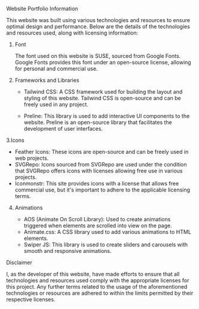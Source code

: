 Website Portfolio Information

This website was built using various technologies and resources to ensure optimal design and performance. Below are the details of the technologies and resources used, along with licensing information:

1. Font

   The font used on this website is SUSE, sourced from Google Fonts. Google Fonts provides this font under an open-source license, allowing for personal and commercial use.

2. Frameworks and Libraries

   - Tailwind CSS: A CSS framework used for building the layout and styling of this website. Tailwind CSS is open-source and can be freely used in any project.

   - Preline: This library is used to add interactive UI components to the website. Preline is an open-source library that facilitates the development of user interfaces.
   
3.Icons

   - Feather Icons: These icons are open-source and can be freely used in web projects.
   - SVGRepo: Icons sourced from SVGRepo are used under the condition that SVGRepo offers icons with licenses allowing free use in various projects.
   - Iconmonstr: This site provides icons with a license that allows free commercial use, but it's important to adhere to the applicable licensing terms.

4. Animations

   - AOS (Animate On Scroll Library): Used to create animations triggered when elements are scrolled into view on the page.
   - Animate.css: A CSS library used to add various animations to HTML elements.
   - Swiper JS: This library is used to create sliders and carousels with smooth and responsive animations.
   
Disclaimer

I, as the developer of this website, have made efforts to ensure that all technologies and resources used comply with the appropriate licenses for this project. Any further terms related to the usage of the aforementioned technologies or resources are adhered to within the limits permitted by their respective licenses.
